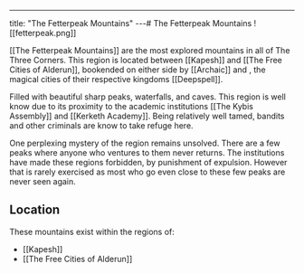 ---
title: "The Fetterpeak Mountains"
---# The Fetterpeak Mountains
![[fetterpeak.png]]

[[The Fetterpeak Mountains]] are the most explored mountains in all of The Three Corners. This region is located between [[Kapesh]] and [[The Free Cities of Alderun]], bookended on either side by [[Archaic]] and , the magical cities of their respective kingdoms [[Deepspell]].

Filled with beautiful sharp peaks, waterfalls, and caves. This region is well know due to its proximity to the academic institutions [[The Kybis Assembly]] and [[Kerketh Academy]]. Being relatively well tamed, bandits and other criminals are know to take refuge here.

One perplexing mystery of the region remains unsolved. There are a few peaks where anyone who ventures to them never returns. The institutions have made these regions forbidden, by punishment of expulsion. However that is rarely exercised as most who go even close to these few peaks are never seen again.

## Location
These mountains exist within the regions of:
- [[Kapesh]]
- [[The Free Cities of Alderun]]